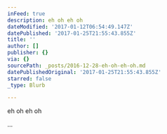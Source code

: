 ```yaml
---
inFeed: true
description: eh oh eh oh
dateModified: '2017-01-12T06:54:49.147Z'
datePublished: '2017-01-25T21:55:43.855Z'
title: ''
author: []
publisher: {}
via: {}
sourcePath: _posts/2016-12-28-eh-oh-eh-oh.md
datePublishedOriginal: '2017-01-25T21:55:43.855Z'
starred: false
_type: Blurb

---
```

eh oh eh oh

...